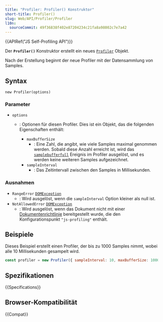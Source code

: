 ```yaml
---
title: "Profiler: Profiler() Konstruktor"
short-title: Profiler()
slug: Web/API/Profiler/Profiler
l10n:
  sourceCommit: 49f36838f402e87204234c21fa8a98002c7e7a42
---
```


{{APIRef("JS Self-Profiling API")}}

Der **`Profiler()`** Konstruktor erstellt ein neues [`Profiler`](/de/docs/Web/API/Profiler) Objekt.

Nach der Erstellung beginnt der neue Profiler mit der Datensammlung von Samples.

## Syntax

```js-nolint
new Profiler(options)
```

### Parameter

- `options`

  - : Optionen für diesen Profiler. Dies ist ein Objekt, das die folgenden Eigenschaften enthält:

    - `maxBufferSize`
      - : Eine Zahl, die angibt, wie viele Samples maximal genommen werden. Sobald diese Anzahl erreicht ist, wird das [`samplebufferfull`](/de/docs/Web/API/Profiler/samplebufferfull_event) Ereignis im Profiler ausgelöst, und es werden keine weiteren Samples aufgezeichnet.
    - `sampleInterval`
      - : Das Zeitintervall zwischen den Samples in Millisekunden.

### Ausnahmen

- `RangeError` [`DOMException`](/de/docs/Web/API/DOMException)
  - : Wird ausgelöst, wenn die `sampleInterval` Option kleiner als null ist.
- `NotAllowedError` [`DOMException`](/de/docs/Web/API/DOMException)
  - : Wird ausgelöst, wenn das Dokument nicht mit einer [Dokumentenrichtlinie](https://wicg.github.io/document-policy/) bereitgestellt wurde, die den Konfigurationspunkt `"js-profiling"` enthält.

## Beispiele

Dieses Beispiel erstellt einen Profiler, der bis zu 1000 Samples nimmt, wobei alle 10 Millisekunden gesampelt wird.

```js
const profiler = new Profiler({ sampleInterval: 10, maxBufferSize: 1000 });
```

## Spezifikationen

{{Specifications}}

## Browser-Kompatibilität

{{Compat}}
